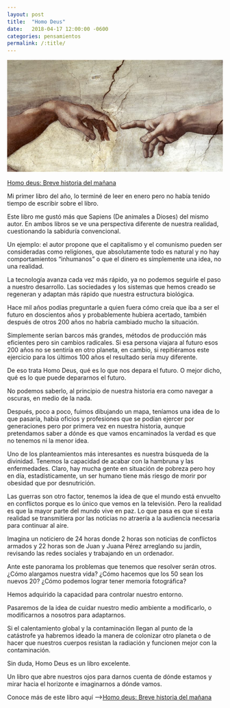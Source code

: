 ```yaml
---
layout: post
title:  "Homo Deus"
date:   2018-04-17 12:00:00 -0600
categories: pensamientos
permalink: /:title/
---
```


<img src="/assets/post-images/homo-deus.jpg">

<p><a target="_blank" href="https://www.amazon.com.mx/gp/product/6073149891/ref=as_li_tl?ie=UTF8&amp;camp=1789&amp;creative=9325&amp;creativeASIN=6073149891&amp;linkCode=as2&amp;tag=ajmnzf-20&amp;linkId=9eafe5f711bcbc1437a3964514cf102b">Homo deus: Breve historia del mañana</a></p>

Mi primer libro del año, lo terminé de leer en enero pero no había tenido tiempo de escribir sobre el libro.

Este libro me gustó más que Sapiens (De animales a Dioses) del mismo autor. En ambos libros se ve una perspectiva diferente de nuestra realidad, cuestionando la sabiduría convencional.

Un ejemplo: el autor propone que el capitalismo y el comunismo pueden ser consideradas como religiones, que absolutamente todo es natural y no hay comportamientos “inhumanos” o que el dinero es simplemente una idea, no una realidad.

La tecnología avanza cada vez más rápido, ya no podemos seguirle el paso a nuestro desarrollo. Las sociedades y los sistemas que hemos creado se regeneran y adaptan más rápido que nuestra estructura biológica.

Hace mil años podías preguntarle a quien fuera cómo creía que iba a ser el futuro en doscientos años y probablemente hubiera acertado, también después de otros 200 años no habría cambiado mucho la situación.

Simplemente serían barcos más grandes, métodos de producción más eficientes pero sin cambios radicales. Si esa persona viajara al futuro esos 200 años no se sentiría en otro planeta, en cambio, si repitiéramos este ejercicio para los últimos 100 años el resultado sería muy diferente.

De eso trata Homo Deus, qué es lo que nos depara el futuro. O mejor dicho, qué es lo que puede depararnos el futuro.

No podemos saberlo, al principio de nuestra historia era como navegar a oscuras, en medio de la nada. 

Después, poco a poco, fuimos dibujando un mapa, teníamos una idea de lo que pasaría, había oficios y profesiones que se podían ejercer por generaciones pero por primera vez en nuestra historia, aunque pretendamos saber a dónde es que vamos encaminados la verdad es que no tenemos ni la menor idea.

Uno de los planteamientos más interesantes es nuestra búsqueda de la divinidad. Tenemos la capacidad de acabar con la hambruna y las enfermedades. Claro, hay mucha gente en situación de pobreza pero hoy en día, estadísticamente, un ser humano tiene más riesgo de morir por obesidad que por desnutrición.

Las guerras son otro factor, tenemos la idea de que el mundo está envuelto en conflictos porque es lo único que vemos en la televisión. Pero la realidad es que la mayor parte del mundo vive en paz. Lo que pasa es que si esta realidad se transmitiera por las noticias no atraería a la audiencia necesaria para continuar al aire.

Imagina un noticiero de 24 horas donde 2 horas son noticias de conflictos armados y 22 horas son de Juan y Juana Pérez arreglando su jardín, revisando las redes sociales y trabajando en un ordenador.

Ante este panorama los problemas que tenemos que resolver serán otros. ¿Cómo alargamos nuestra vida? ¿Cómo hacemos que los 50 sean los nuevos 20? ¿Cómo podemos lograr tener memoria fotográfica?

Hemos adquirido la capacidad para controlar nuestro entorno.

Pasaremos de la idea de cuidar nuestro medio ambiente a modificarlo, o modificarnos a nosotros para adaptarnos.

Si el calentamiento global y la contaminación llegan al punto de la catástrofe ya habremos ideado la manera de colonizar otro planeta o de hacer que nuestros cuerpos resistan la radiación y funcionen mejor con la contaminación.

Sin duda, Homo Deus es un libro excelente.

Un libro que abre nuestros ojos para darnos cuenta de dónde estamos y mirar hacia el horizonte e imaginarnos a dónde vamos.

<p>Conoce más de este libro aquí —&gt;<a target="_blank" href="https://www.amazon.com.mx/gp/product/6073149891/ref=as_li_tl?ie=UTF8&amp;camp=1789&amp;creative=9325&amp;creativeASIN=6073149891&amp;linkCode=as2&amp;tag=ajmnzf-20&amp;linkId=9eafe5f711bcbc1437a3964514cf102b">Homo deus: Breve historia del mañana</a></p>